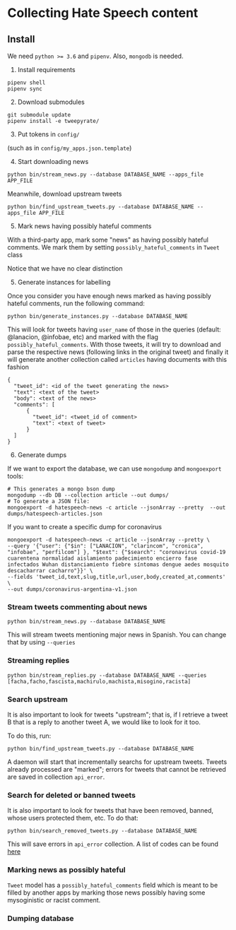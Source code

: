 # Collecting Hate Speech content


## Install

We need `python >= 3.6` and `pipenv`. Also, `mongodb` is needed.

1. Install requirements

```
pipenv shell
pipenv sync
```

2. Download submodules

```
git submodule update
pipenv install -e tweepyrate/
```

3. Put tokens in `config/`

(such as in `config/my_apps.json.template`)

4. Start downloading news
```
python bin/stream_news.py --database DATABASE_NAME --apps_file APP_FILE
```

Meanwhile, download upstream tweets

```
python bin/find_upstream_tweets.py --database DATABASE_NAME --apps_file APP_FILE
```

5. Mark news having possibly hateful comments

With a third-party app, mark some "news" as having possibly hateful comments. We mark them by setting `possibly_hateful_comments` in `Tweet` class

Notice that we have no clear distinction

5. Generate instances for labelling

Once you consider you have enough news marked as having possibly hateful comments, run the following command:

```
python bin/generate_instances.py --database DATABASE_NAME
```

This will look for tweets having `user_name` of those in the queries (default: @lanacion, @infobae, etc) and marked with the flag `possibly_hateful_comments`. With those tweets, it will try to download and parse the respective news (following links in the original tweet) and finally it will generate another collection called `articles` having documents with this fashion

```
{
  "tweet_id": <id of the tweet generating the news>
  "text": <text of the tweet>
  "body": <text of the news>
  "comments": [
      {
        "tweet_id": <tweet_id of comment>
        "text": <text of tweet>
      }
  ]
}
```

6. Generate dumps

If we want to export the database, we can use `mongodump` and `mongoexport` tools:

```
# This generates a mongo bson dump
mongodump --db DB --collection article --out dumps/
# To generate a JSON file:
mongoexport -d hatespeech-news -c article --jsonArray --pretty  --out dumps/hatespeech-articles.json
```

If you want to create a specific dump for coronavirus
```
mongoexport -d hatespeech-news -c article --jsonArray --pretty \
--query '{"user": {"$in": ["LANACION", "clarincom", "cronica", "infobae", "perfilcom"] }, "$text": {"$search": "coronavirus covid-19 cuarentena normalidad aislamiento padecimiento encierro fase infectados Wuhan distanciamiento fiebre síntomas dengue aedes mosquito descacharrar cacharro"}}' \
--fields 'tweet_id,text,slug,title,url,user,body,created_at,comments' \
--out dumps/coronavirus-argentina-v1.json
```
### Stream tweets commenting about news


```
python bin/stream_news.py --database DATABASE_NAME
```

This will stream tweets mentioning major news in Spanish. You can change that
by using `--queries`


### Streaming replies

```
python bin/stream_replies.py --database DATABASE_NAME --queries [facha,facho,fascista,machirulo,machista,misogino,racista]
```

### Search upstream

It is also important to look for tweets "upstream"; that is, if I retrieve a tweet B that is a reply to another tweet A, we would like to look for it too.

To do this, run:

```
python bin/find_upstream_tweets.py --database DATABASE_NAME
```

A daemon will start that incrementally searchs for upstream tweets. Tweets already processed are "marked"; errors for tweets that cannot be retrieved are saved in collection `api_error`.

### Search for deleted or banned tweets

It is also important to look for tweets that have been removed, banned, whose users protected them, etc. To do that:

```
python bin/search_removed_tweets.py --database DATABASE_NAME
```

This will save errors in `api_error` collection. A list of codes can be found [here](https://developer.twitter.com/en/docs/basics/response-codes)


### Marking news as possibly hateful

`Tweet` model has a `possibly_hateful_comments` field which is meant to be filled by another apps by marking those news possibly having some mysoginistic or racist comment.


### Dumping database
